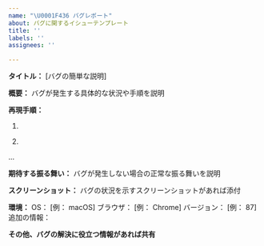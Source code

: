 ```yaml
---
name: "\U0001F436 バグレポート"
about: バグに関するイシューテンプレート
title: ''
labels: ''
assignees: ''

---
```


**タイトル：** [バグの簡単な説明]


**概要：**
バグが発生する具体的な状況や手順を説明


**再現手順：**
1. ~~~
2. ~~~
...


**期待する振る舞い：**
バグが発生しない場合の正常な振る舞いを説明


**スクリーンショット：**
バグの状況を示すスクリーンショットがあれば添付


**環境：**
OS： [例： macOS]
ブラウザ： [例： Chrome]
バージョン： [例： 87]
追加の情報：


**その他、バグの解決に役立つ情報があれば共有**

